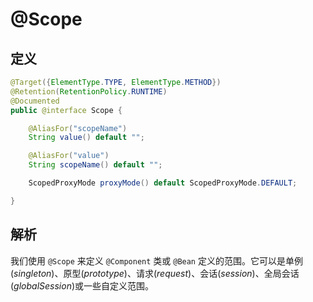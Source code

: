 # @Scope

## 定义

```java
@Target({ElementType.TYPE, ElementType.METHOD})
@Retention(RetentionPolicy.RUNTIME)
@Documented
public @interface Scope {

    @AliasFor("scopeName")
    String value() default "";

    @AliasFor("value")
    String scopeName() default "";

    ScopedProxyMode proxyMode() default ScopedProxyMode.DEFAULT;

}
```

## 解析

我们使用 `@Scope` 来定义 `@Component` 类或 `@Bean` 定义的范围。它可以是单例\(_singleton_\)、原型\(_prototype_\)、请求\(_request_\)、会话\(_session_\)、全局会话\(_globalSession_\)或一些自定义范围。



